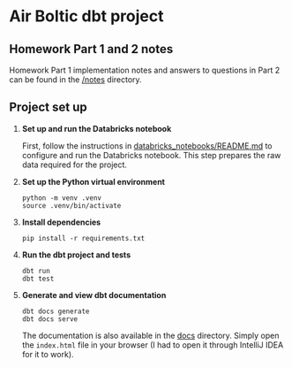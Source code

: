 # Air Boltic dbt project

## Homework Part 1 and 2 notes

Homework Part 1 implementation notes and answers to questions in Part 2 can be found in the [/notes](notes) directory.

## Project set up
1. **Set up and run the Databricks notebook**  
   
   First, follow the instructions in [databricks_notebooks/README.md](databricks_notebooks/README.md) to configure and run the Databricks notebook. 
   This step prepares the raw data required for the project.

2. **Set up the Python virtual environment**

   ```
   python -m venv .venv
   source .venv/bin/activate
   ```
   
3. **Install dependencies**

   ```
   pip install -r requirements.txt
   ```

4. **Run the dbt project and tests**

   ```
   dbt run
   dbt test
   ```

5. **Generate and view dbt documentation**

   ```
   dbt docs generate
   dbt docs serve
   ```
   The documentation is also available in the [docs](docs) directory. Simply open the `index.html` file in your browser (I had to open it through IntelliJ IDEA for it to work). 